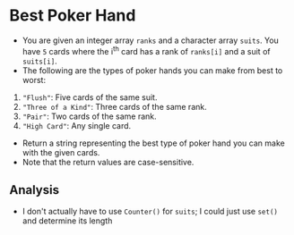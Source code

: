 # Best Poker Hand
- You are given an integer array `ranks` and a character array `suits`. You have `5` cards where the i<sup>th</sup> card has a rank of `ranks[i]` and a suit of `suits[i]`.
- The following are the types of poker hands you can make from best to worst:
1. `"Flush"`: Five cards of the same suit.
2. `"Three of a Kind"`: Three cards of the same rank.
3. `"Pair"`: Two cards of the same rank.
4. `"High Card"`: Any single card.
- Return a string representing the best type of poker hand you can make with the given cards.
- Note that the return values are case-sensitive.

## Analysis
- I don't actually have to use `Counter()` for `suits`; I could just use `set()` and determine its length
